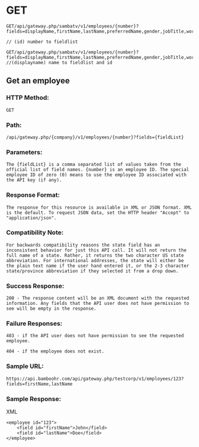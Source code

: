# GET

    GET/api/gateway.php/sambatv/v1/employees/{number}?fields=displayName,firstName,lastName,preferredName,gender,jobTitle,workPhone,mobilePhone,workEmail,department,location,workPhoneExtension,photoUploaded,photoUrl,canUploadPhoto
    
    // (id) number to fieldlist
    
    GET/api/gateway.php/sambatv/v1/employees/{number}?fields=displayName,firstName,lastName,preferredName,gender,jobTitle,workPhone,mobilePhone,workEmail,department,location,workPhoneExtension,photoUploaded,photoUrl,canUploadPhoto
    //(displayname) name to fieldlist and id
## Get an employee
### HTTP Method:
    GET
### Path:
    /api/gateway.php/{company}/v1/employees/{number}?fields={fieldList}
### Parameters:
    The {fieldList} is a comma separated list of values taken from the official list of field names. {number} is an employee ID. The special employee ID of zero (0) means to use the employee ID associated with the API key (if any).
### Response Format:
    The response for this resource is available in XML or JSON format. XML is the default. To request JSON data, set the HTTP header "Accept" to "application/json".
### Compatibility Note:
    For backwards compatibility reasons the state field has an inconsistent behavior for just this API call. It will not return the full name of a state. Rather, it returns the two character US state abbreviation. For international addresses, the state will either be the plain text name if the user hand entered it, or the 2-3 character state/province abbreviation if they selected it from a drop down.
### Success Response:
    200 - The response content will be an XML document with the requested information. Any fields that the API user does not have permission to see will be empty in the response.
### Failure Responses:
    403 - if the API user does not have permission to see the requested employee.

    404 - if the employee does not exist.

### Sample URL:
    https://api.bamboohr.com/api/gateway.php/testcorp/v1/employees/123?fields=firstName,lastName
    
### Sample Response:

   XML
            
    <employee id="123">
        <field id="firstName">John</field>
        <field id="lastName">Doe</field>
    </employee>
